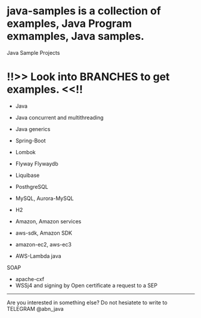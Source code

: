 # java-samples is a collection of examples, Java Program exmamples, Java samples.

Java Sample Projects

# !!>> Look into BRANCHES to get examples. <<!!

* Java 
* Java concurrent and multithreading
* Java generics 

* Spring-Boot
* Lombok
* Flyway Flywaydb 
* Liquibase


* PosthgreSQL
* MySQL, Aurora-MySQL
* H2

* Amazon, Amazon services
* aws-sdk, Amazon SDK
* amazon-ec2, aws-ec3
* AWS-Lambda java

SOAP
* apache-cxf
* WSSj4 and signing by Open certificate a request to a SEP 

---
Are you interested in something else? Do not hesiatete to write to TELEGRAM @abn_java
